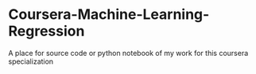 # Coursera-Machine-Learning-Regression
A place for source code or python notebook of my work for this coursera specialization
